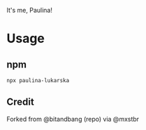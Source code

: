 It's me, Paulina!

# Usage

## npm
```
npx paulina-lukarska
```

## Credit

Forked from @bitandbang (repo) via @mxstbr

